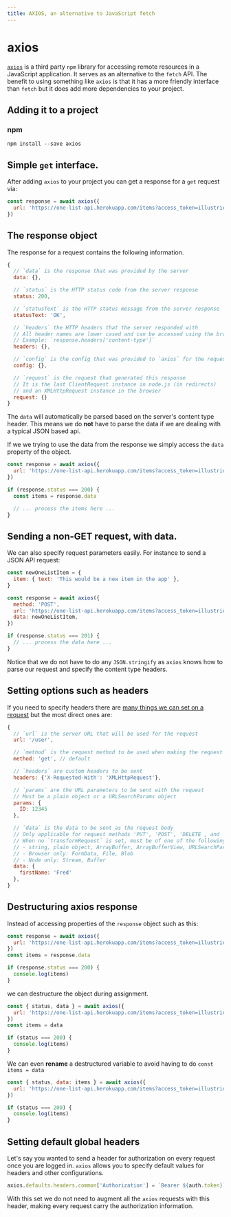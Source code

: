 ```yaml
---
title: AXIOS, an alternative to JavaScript fetch
---
```


# axios

[`axios`](https://github.com/axios/axios) is a third party `npm` library for
accessing remote resources in a JavaScript application. It serves as an
alternative to the `fetch` API. The benefit to using something like `axios` is
that it has a more friendly interface than `fetch` but it does add more
dependencies to your project.

## Adding it to a project

### npm

```shell
npm install --save axios
```

## Simple `get` interface.

After adding `axios` to your project you can get a response for a `get` request
via:

```javascript
const response = await axios({
  url: 'https://one-list-api.herokuapp.com/items?access_token=illustriousvoyage',
})
```

## The response object

The response for a request contains the following information.

```javascript
{
  // `data` is the response that was provided by the server
  data: {},

  // `status` is the HTTP status code from the server response
  status: 200,

  // `statusText` is the HTTP status message from the server response
  statusText: 'OK',

  // `headers` the HTTP headers that the server responded with
  // All header names are lower cased and can be accessed using the bracket notation.
  // Example: `response.headers['content-type']`
  headers: {},

  // `config` is the config that was provided to `axios` for the request
  config: {},

  // `request` is the request that generated this response
  // It is the last ClientRequest instance in node.js (in redirects)
  // and an XMLHttpRequest instance in the browser
  request: {}
}
```

The `data` will automatically be parsed based on the server's content type
header. This means we do **not** have to parse the data if we are dealing with a
typical JSON based api.

If we we trying to use the data from the response we simply access the `data`
property of the object.

```javascript
const response = await axios({
  url: 'https://one-list-api.herokuapp.com/items?access_token=illustriousvoyage',
})

if (response.status === 200) {
  const items = response.data

  // ... process the items here ...
}
```

## Sending a non-GET request, with data.

We can also specify request parameters easily. For instance to send a JSON API
request:

```javascript
const newOneListItem = {
  item: { text: 'This would be a new item in the app' },
}

const response = await axios({
  method: 'POST',
  url: 'https://one-list-api.herokuapp.com/items?access_token=illustriousvoyage',
  data: newOneListItem,
})

if (response.status === 201) {
  // ... process the data here ...
}
```

Notice that we do not have to do any `JSON.stringify` as `axios` knows how to
parse our request and specify the content type headers.

## Setting options such as headers

If you need to specify headers there are
[many things we can set on a request](https://github.com/axios/axios#request-config)
but the most direct ones are:

```javascript
{
  // `url` is the server URL that will be used for the request
  url: '/user',

  // `method` is the request method to be used when making the request
  method: 'get', // default

  // `headers` are custom headers to be sent
  headers: {'X-Requested-With': 'XMLHttpRequest'},

  // `params` are the URL parameters to be sent with the request
  // Must be a plain object or a URLSearchParams object
  params: {
    ID: 12345
  },

  // `data` is the data to be sent as the request body
  // Only applicable for request methods 'PUT', 'POST', 'DELETE , and 'PATCH'
  // When no `transformRequest` is set, must be of one of the following types:
  // - string, plain object, ArrayBuffer, ArrayBufferView, URLSearchParams
  // - Browser only: FormData, File, Blob
  // - Node only: Stream, Buffer
  data: {
    firstName: 'Fred'
  },
}
```

## Destructuring axios response

Instead of accessing properties of the `response` object such as this:

```javascript
const response = await axios({
  url: 'https://one-list-api.herokuapp.com/items?access_token=illustriousvoyage',
})
const items = response.data

if (response.status === 200) {
  console.log(items)
}
```

we can destructure the object during assignment.

```javascript
const { status, data } = await axios({
  url: 'https://one-list-api.herokuapp.com/items?access_token=illustriousvoyage',
})
const items = data

if (status === 200) {
  console.log(items)
}
```

We can even **rename** a destructured variable to avoid having to do
`const items = data`

```javascript
const { status, data: items } = await axios({
  url: 'https://one-list-api.herokuapp.com/items?access_token=illustriousvoyage',
})

if (status === 200) {
  console.log(items)
}
```

## Setting default global headers

Let's say you wanted to send a header for authorization on every request once
you are logged in. `axios` allows you to specify default values for headers and
other configurations.

```javascript
axios.defaults.headers.common['Authorization'] = `Bearer ${auth.token}`
```

With this set we do not need to augment all the `axios` requests with this
header, making every request carry the authorization information.
